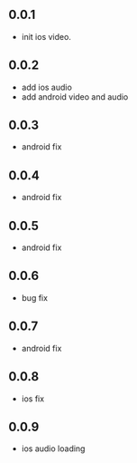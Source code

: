 ## 0.0.1

* init ios video.


## 0.0.2

* add ios audio
* add android video and audio


## 0.0.3

* android fix


## 0.0.4

* android fix


## 0.0.5

* android fix

## 0.0.6

* bug fix

## 0.0.7

* android fix

## 0.0.8

* ios fix

## 0.0.9

* ios audio loading